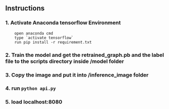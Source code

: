   ## Instructions
  ### 1. Activate Anaconda tensorflow Environment 
        open anaconda cmd
        type `activate tensorflow`
        run pip install -r requirement.txt
 
  ### 2. Train the model and get the retrained_graph.pb and the label file to the scripts directory inside /model folder

  ###  3. Copy the image and put it into /inference_image folder

  ###  4. run `python api.py`

  ###  5. load localhost:8080

